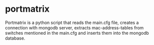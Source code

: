 # portmatrix
Portmatrix is a python script that reads the main.cfg file, creates a connection with mongodb server,
extracts mac-address-tables from switches mentioned in the main.cfg and inserts them into the mongodb
database.

